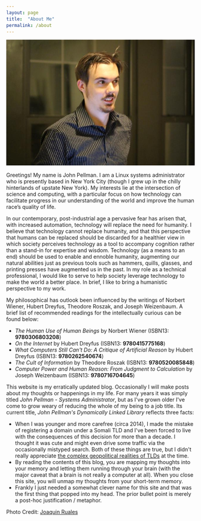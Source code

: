 ```yaml
---
layout: page
title:  "About Me"
permalink: /about
---
```


![A portrait of John Pellman](images/pellman.jpg)

Greetings! My name is John Pellman. I am a Linux systems administrator  who is presently based in New York City (though I grew up in the chilly hinterlands of upstate New York). My interests lie at the intersection of science and computing, with a particular focus on how technology can facilitate progress in our understanding of the world and improve the human race’s quality of life.

In our contemporary, post-industrial age a pervasive fear has arisen that, with increased automation, technology will replace the need for humanity. I believe that technology cannot replace humanity, and that this perspective that humans can be replaced should be discarded for a healthier view in which society perceives technology as a tool to accompany cognition rather than a stand-in for expertise and wisdom. Technology (as a means to an end) should be used to enable and ennoble humanity, augmenting our natural abilities just as previous tools such as hammers, quills, glasses, and printing presses have augmented us in the past. In my role as a technical professional, I would like to serve to help society leverage technology to make the world a better place. In brief, I like to bring a humanistic perspective to my work.  

My philosophical has outlook been influenced by the writings of Norbert Wiener, Hubert Dreyfus, Theodore Roszak, and Joseph Weizenbaum.  A brief list of recommended readings for the intellectually curious can be found below:

* *The Human Use of Human Beings* by Norbert Wiener (ISBN13: **9780306803208**)
* *On the Internet* by Hubert Dreyfus (ISBN13: **9780415775168**)
* *What Computers Still Can't Do: A Critique of Artificial Reason* by Hubert Dreyfus (ISBN13: **9780262540674**)
* *The Cult of Information* by Theodore Roszak (ISBN13: **9780520085848**)
* *Computer Power and Human Reason: From Judgment to Calculation* by Joseph Weizenbaum (ISBN13: **9780716704645**)

This website is my erratically updated blog.  Occasionally I will make posts about my thoughts or happenings in my life.  For many years it was simply titled *John Pellman - Systems Administrator*, but as I've grown older I've come to grow weary of reducing the whole of my being to a job title.  Its current title, *John Pellman's Dynamically Linked Library* reflects three facts:

* When I was younger and more carefree (circa 2014), I made the mistake of registering a domain under a Somali TLD and I've been forced to live with the consequences of this decision for more than a decade.  I thought it was cute and might even drive some traffic via the occasionally mistyped search.  Both of these things are true, but I didn't really appreciate [the complex geopolitical realities of TLDs](https://en.wikipedia.org/wiki/.so) at the time.
* By reading the contents of this blog, you are mapping my thoughts into your memory and letting them running through your brain (with the major caveat that a brain is not really a computer at all).  When you close this site, you will unmap my thoughts from your short-term memory.
* Frankly I just needed a somewhat clever name for this site and that was the first thing that popped into my head.  The prior bullet point is merely a post-hoc justification / metaphor.

Photo Credit: [Joaquin Ruales](http://joaquin.rual.es/)
